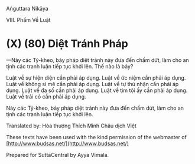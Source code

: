 Aṅguttara Nikāya

VIII. Phẩm Về Luật

# (X) (80) Diệt Tránh Pháp

—Này các Tỷ-kheo, bảy pháp diệt tránh này đưa đến chấm dứt, làm cho an tịnh các tranh luận tiếp tục khởi lên. Thế nào là bảy?

Luật về sự hiện diện cần phải áp dụng. Luật về ức niệm cần phải áp dụng. Luật về không si mê cần phải áp dụng. Luật về tự thú nhận cần phải áp dụng. Luật về đa số cần phải áp dụng. Luật về tìm tội ấy cần phải áp dụng. Luật về trải cỏ cần phải áp dụng.

Này các Tỷ-kheo, bảy pháp diệt tránh này đưa đến chấm dứt, làm cho an tịnh các tranh luận tiếp tục khởi lên.

Translated by: Hòa thượng Thích Minh Châu dịch Việt

These texts have been used with the kind permission of the webmaster of [http://www.budsas.net/](http://www.budsas.net/)

Prepared for SuttaCentral by Ayya Vimala.